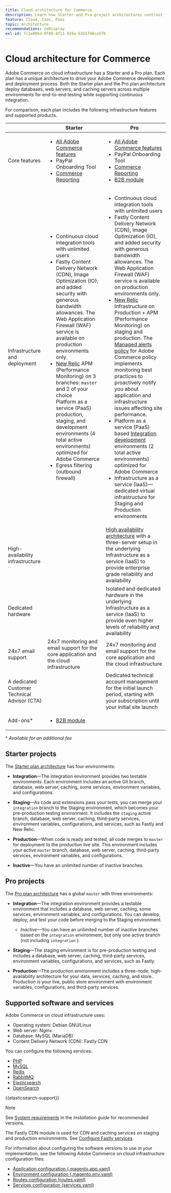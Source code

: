 ```yaml
---
title: Cloud architecture for Commerce
description: Learn how Starter and Pro project architectures contrast for Commerce on Cloud infrastructure.
feature: Cloud, Iaas, Paas
topic: Architecture
recommendations: noDisplay
exl-id: 7c1e895d-0f88-4f11-919a-b3b5748ca5f0
---
```

# Cloud architecture for Commerce

Adobe Commerce on cloud infrastructure has a Starter and a Pro plan. Each plan has a unique architecture to drive your Adobe Commerce development and deployment process. Both the Starter plan and the Pro plan architecture deploy databases, web servers, and caching servers across multiple environments for end-to-end testing while supporting continuous integration.

For comparison, each plan includes the following infrastructure features and supported products.

|          | Starter             | Pro                |
| -------- | --------------------| ------------------ |
| Core features | <ul><li>[All Adobe Commerce features](https://experienceleague.adobe.com/docs/commerce-operations/release/features.html)</li><li>PayPal Onboarding Tool</li><li>[Commerce Reporting](https://business.adobe.com/products/magento/business-intelligence.html?_ga=2.85288604.442698376.1665067470-1322106587.1655147209)</li></ul> | <ul><li>[All Adobe Commerce features](https://experienceleague.adobe.com/docs/commerce-operations/release/features.html)</li><li>PayPal Onboarding Tool</li><li>[Commerce Reporting](https://business.adobe.com/products/magento/business-intelligence.html?_ga=2.85288604.442698376.1665067470-1322106587.1655147209)</li><li>[B2B module](https://business.adobe.com/products/magento/b2b-ecommerce.html?_ga=2.105948422.442698376.1665067470-1322106587.1655147209)</li></ul> |
| Infrastructure and deployment | <ul><li>Continuous cloud integration tools with unlimited users</li><li>Fastly Content Delivery Network (CDN), Image Optimization (IO), and added security with generous bandwidth allowances. The Web Application Firewall (WAF) service is available on production environments only.</li><li>[New Relic](../monitor/new-relic-service.md) APM (Performance Monitoring) on 3 branches: `master` and 2 of your choice<br>Platform as a service (PaaS) production, staging, and development environments (4 total active environments) optimized for Adobe Commerce</li><li>Egress filtering (outbound firewall)</li></ul> | <ul><li>Continuous cloud integration tools with unlimited users</li><li>Fastly Content Delivery Network (CDN), Image Optimization (IO), and added security with generous bandwidth allowances. The Web Application Firewall (WAF) service is available on production environments only.</li><li>[New Relic](../monitor/new-relic-service.md) Infrastructure on Production + APM (Performance Monitoring) on staging and production. The [Managed alerts policy](../monitor/investigate-performance.md#monitor-performance-with-managed-alerts) for Adobe Commerce policy implements monitoring best practices to proactively notify you about application and infrastructure issues affecting site performance.</li><li>Platform as a service (PaaS) based [Integration development](pro-architecture.md#integration-environment) environments (2 total active environments) optimized for Adobe Commerce</li><li>Infrastructure as a service (IaaS)—dedicated virtual infrastructure for Staging and Production environments</li></ul> |
| High-availability infrastructure | | [High availability architecture](pro-architecture.md#redundant-hardware) with a three-server setup in the underlying Infrastructure as a service (IaaS) to provide enterprise grade reliability and availability |
| Dedicated hardware | | Isolated and dedicated hardware in the underlying Infrastructure as a service (IaaS) to provide even higher levels of reliability and availability |
| 24x7 email support | 24x7 monitoring and email support for the core application and the cloud infrastructure | 24x7 monitoring and email support for the core application and the cloud infrastructure |
| A dedicated Customer Technical Advisor (CTA) | | Dedicated technical account management for the initial launch period, starting with your subscription until your initial site launch |
| Add-ons\*| <ul><li>[B2B module](https://business.adobe.com/products/magento/b2b-ecommerce.html)</li></ul> |

\* _Available for an additional fee_

## Starter projects

The [Starter plan architecture](starter-architecture.md) has four environments:

- **Integration**—The integration environment provides two testable environments. Each environment includes an active Git branch, database, web server, caching, some services, environment variables, and configurations.

- **Staging**—As code and extensions pass your tests, you can merge your `integration` branch to the Staging environment, which becomes your pre-production testing environment. It includes the `staging` active branch, database, web server, caching, third-party services, environment variables, configurations, and services, such as Fastly and New Relic.

- **Production**—When code is ready and tested, all code merges to `master` for deployment to the production live site. This environment includes your active `master` branch, database, web server, caching, third-party services, environment variables, and configurations.

- **Inactive**—You have an unlimited number of inactive branches.

## Pro projects

The [Pro plan architecture](pro-architecture.md) has a global `master` with three environments:

- **Integration**—The integration environment provides a testable environment that includes a database, web server, caching, some services, environment variables, and configurations. You can develop, deploy, and test your code before merging to the Staging environment.

    - _Inactive_—You can have an unlimited number of inactive branches based on the `integration` environment, but only one active branch (not including `integration` ).

- **Staging**—The staging environment is for pre-production testing and includes a database, web server, caching, third-party services, environment variables, configurations, and services, such as Fastly.

- **Production**—The production environment includes a three-node, high-availability architecture for your data, services, caching, and store. Production is your live, public store environment with environment variables, configurations, and third-party services.

## Supported software and services

Adobe Commerce on cloud infrastructure uses:

- Operating system: Debian GNU/Linux
- Web server: Nginx
- Database: MySQL (MariaDB)
- Content Delivery Network (CDN): Fastly CDN

You can configure the following services:

- [PHP](../application/php-settings.md)
- [MySQL](../services/mysql.md)
- [Redis](../services/redis.md)
- [RabbitMQ](../services/rabbitmq.md)
- [Elasticsearch](../services/elasticsearch.md)
- [OpenSearch](../services/opensearch.md)

{{elasticsearch-support}}

>[!NOTE]
>
>See [System requirements](https://experienceleague.adobe.com/docs/commerce-operations/installation-guide/system-requirements.html) in the _Installation guide_ for recommended versions.

The Fastly CDN module is used for CDN and caching services on staging and production environments. See [Configure Fastly services](../cdn/fastly.md).

For information about configuring the software versions to use in your implementation, see the following Adobe Commerce on cloud infrastructure configuration files:

- [Application configuration (.magento.app.yaml)](../application/configure-app-yaml.md)
- [Environment configuration (.magento.env.yaml)](../environment/configure-env-yaml.md)
- [Routes configuration (routes.yaml)](../routes/routes-yaml.md)
- [Services configuration (services.yaml)](../services/services-yaml.md)
